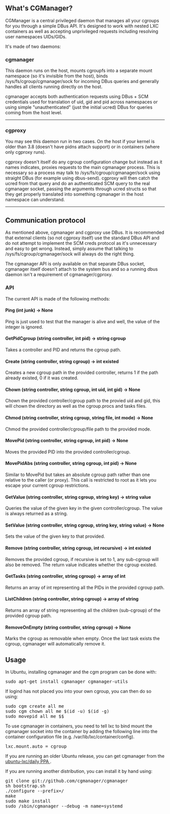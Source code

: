 <h2>What's CGManager?</h2>

<p>CGManager is a central privileged daemon that manages all
   your cgroups for you through a simple DBus API. It's designed
   to work with nested LXC containers as well as accepting unprivileged
   requests including resolving user namespaces UIDs/GIDs.
</p>

<p>It's made of two daemons:</p>
<h3>cgmanager</h3>
<p>This daemon runs on the host, mounts cgroupfs into a separate
   mount namespace (so it's invisible from the host), binds
   /sys/fs/cgroup/cgmanager/sock for incoming DBus queries and
   generally handles all clients running directly on the host.</p>

<p>cgmanager accepts both authentication requests using DBus +
   SCM credentials used for translation of uid, gid and pid across
   namespaces or using simple "unauthenticated" (just the
   initial ucred) DBus for queries coming from the host level.</p>
<hr/>

<h3>cgproxy</h3>
<p>You may see this daemon run in two cases. On the host if your
   kernel is older than 3.8 (doesn't have pidns attach support) or in
   containers (where only cgproxy runs).</p>
<p>cgproxy doesn't itself do any cgroup configuration change but
   instead as it names indicates, proxies requests to the main
   cgmanager process. This is necessary so a process may talk to
   /sys/fs/cgroup/cgmanager/sock using straight DBus (for
   example using dbus-send). cgproxy will then catch the ucred
   from that query and do an authenticated SCM query to the real
   cgmanager socket, passing the arguments through ucred structs
   so that they get properly translated into something cgmanager
   in the host namespace can understand.</p>
<hr/>

<h2>Communication protocol</h2>
<p>As mentioned above, cgmanager and cgproxy use DBus. It is
   recommended that external clients (so not cgproxy itself) use the
   standard DBus API and do not attempt to implement the SCM
   creds protocol as it's unnecessary and easy to get wrong.
   Instead, simply assume that talking to
   /sys/fs/cgroup/cgmanager/sock will always do the right thing.</p>
<p>The cgmanager API is only available on that separate DBus
   socket, cgmanager itself doesn't attach to the system bus and so a
   running dbus daemon isn't a requirement of cgmanager/cgproxy.</p>

<h3>API</h3>
<p>The current API is made of the following methods:</p>

<h4>Ping (int junk) -> None</h4>
<p>Ping is just used to test that the manager is alive and well,
   the value of the integer is ignored.</p>

<h4>GetPidCgroup (string controller, int pid) -> string cgroup</h4>
<p>Takes a controller and PID and returns the cgroup path.</p>

<h4>Create (string controller, string cgroup) -> int existed</h4>
<p>Creates a new cgroup path in the provided controller, returns
   1 if the path already existed, 0 if it was created.</p>

<h4>Chown (string controller, string cgroup, int uid, int gid) -> None</h4>
<p>Chown the provided controller/cgroup path to the provied uid
   and gid, this will chown the directory as well as the
   cgroup.procs and tasks files.</p>

<h4>Chmod (string controller, string cgroup, string file, int mode) -> None</h4>
<p>Chmod the provided controller/cgroup/file path to the
   provided mode.</p>

<h4>MovePid (string controller, string cgroup, int pid) -> None</h4>
<p>Moves the provided PID into the provided controller/cgroup.</p>

<h4>MovePidAbs (string controller, string cgroup, int pid) -> None</h4>
<p>Similar to MovePid but takes an absolute cgroup path rather
   than one relative to the caller (or proxy). This call is
   restricted to root as it lets you escape your current cgroup
   restrictions.</p>

<h4>GetValue (string controller, string cgroup, string key) -> string value</h4>
<p>Queries the value of the given key in the given
   controller/cgroup. The value is always returned as a string.</p>

<h4>SetValue (string controller, string cgroup, string key, string value) -> None</h4>
<p>Sets the value of the given key to that provided.</p>

<h4>Remove (string controller, string cgroup, int recursive) -> int existed</h4>
<p>Removes the provided cgroup, if recursive is set to 1, any
   sub-cgroup will also be removed. The return value indicates
   whether the cgroup existed.</p>

<h4>GetTasks (string controller, string cgroup) -> array of int</h4>
<p>Returns an array of int representing all the PIDs in the
   provided cgroup path.</p>

<h4>ListChildren (string controller, string cgroup) -> array of string</h4>
<p>Returns an array of string representing all the children
   (sub-cgroup) of the provided cgroup path.</p>

<h4>RemoveOnEmpty (string controller, string cgroup) -> None</h4>
<p>Marks the cgroup as removable when empty. Once the last task
   exists the cgroup, cgmanager will automatically remove it.</p>

<h2>Usage</h2>

<p>In Ubuntu, installing cgmanager and the cgm program can be
   done with:</p>
<pre>sudo apt-get install cgmanager cgmanager-utils</pre>

<p>If logind has not placed you into your own cgroup, you can
   then do so using:</p>
<pre>sudo cgm create all me
sudo cgm chown all me $(id -u) $(id -g)
sudo movepid all me $$</pre>


<p>To use cgmanager in containers, you need to tell lxc to bind
   mount the cgmanager socket into the container by adding the
   following line into the container configuration file (e.g.
   /var/lib/lxc/container/config).</p>
<pre>lxc.mount.auto = cgroup</pre>

<p>If you are running an older Ubuntu release, you can get
   cgmanager from the
   <a href="https://launchpad.net/~ubuntu-lxc/+archive/daily">
    ubuntu-lxc/daily PPA
   </a>.
</p>

<p>If you are running another distribution, you can install it
   by hand using:</p>
<pre>git clone git://github.com/cgmanager/cgmanager
sh bootstrap.sh
./configure --prefix=/
make
sudo make install
sudo /sbin/cgmanager --debug -m name=systemd</pre>
